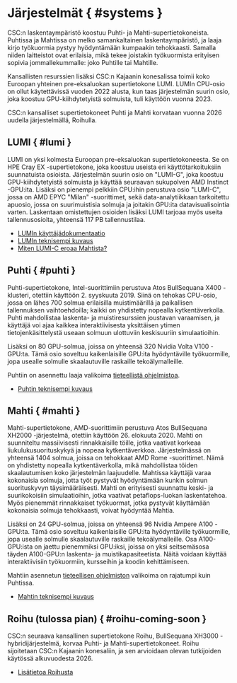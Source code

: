 # Järjestelmät { #systems }

CSC:n laskentaympäristö koostuu Puhti- ja Mahti-supertietokoneista. Puhtissa ja Mahtissa on melko samankaltainen laskentaympäristö, ja laaja kirjo työkuormia pystyy hyödyntämään kumpaakin tehokkaasti. Samalla niiden laitteistot ovat erilaisia, mikä tekee joistakin työkuormista erityisen sopivia jommallekummalle: joko Puhtille tai Mahtille.

Kansallisten resurssien lisäksi CSC:n Kajaanin konesalissa toimii koko Euroopan yhteinen pre-eksaluokan supertietokone LUMI. LUMIn CPU-osio on ollut käytettävissä vuoden 2022 alusta, kun taas järjestelmän suurin osio, joka koostuu GPU-kiihdytetyistä solmuista, tuli käyttöön vuonna 2023.

CSC:n kansalliset supertietokoneet Puhti ja Mahti korvataan vuonna 2026 uudella järjestelmällä, Roihulla.

## LUMI { #lumi }

LUMI on yksi kolmesta Euroopan pre-eksaluokan supertietokoneesta. Se on HPE Cray EX -supertietokone, joka koostuu useista eri käyttötarkoituksiin suunnatuista osioista. Järjestelmän suurin osio on "LUMI-G", joka koostuu GPU-kiihdytetyistä solmuista ja käyttää seuraavan sukupolven AMD Instinct -GPU:ita. Lisäksi on pienempi pelkkiin CPU:ihin perustuva osio "LUMI-C", jossa on AMD EPYC "Milan" -suorittimet, sekä data-analytiikkaan tarkoitettu apuosio, jossa on suurimuistisia solmuja ja joitakin GPU:ita datavisualisointia varten. Laskentaan omistettujen osioiden lisäksi LUMI tarjoaa myös useita tallennusosioita, yhteensä 117 PB tallennustilaa.

- [LUMIn käyttäjädokumentaatio](https://docs.lumi-supercomputer.eu/)
- [LUMIn teknisempi kuvaus](https://docs.lumi-supercomputer.eu/hardware/)
- [Miten LUMI-C eroaa Mahtista?](lumi-vs-mahti.md)

## Puhti { #puhti }

Puhti-supertietokone, Intel-suorittimiin perustuva Atos BullSequana X400 -klusteri, otettiin käyttöön 2. syyskuuta 2019. Siinä on tehokas CPU-osio, jossa on lähes 700 solmua erilaisilla muistimäärillä ja paikallisen tallennuksen vaihtoehdoilla; kaikki on yhdistetty nopealla kytkentäverkolla. Puhti mahdollistaa laskenta- ja muistiresurssien joustavan varaamisen, ja käyttäjä voi ajaa kaikkea interaktiivisesta yksittäisen ytimen tietojenkäsittelystä useaan solmuun ulottuviin keskisuuriin simulaatioihin.

Lisäksi on 80 GPU-solmua, joissa on yhteensä 320 Nvidia Volta V100 -GPU:ta. Tämä osio soveltuu kaikenlaisille GPU:ita hyödyntäville työkuormille, jopa usealle solmulle skaalautuville raskaille tekoälymalleille.

Puhtiin on asennettu laaja valikoima [tieteellistä ohjelmistoa](../apps/by_system.md#puhti).

- [Puhtin teknisempi kuvaus](systems-puhti.md)

## Mahti { #mahti }

Mahti-supertietokone, AMD-suorittimiin perustuva Atos BullSequana XH2000 -järjestelmä, otettiin käyttöön 26. elokuuta 2020. Mahti on suunniteltu massiivisesti rinnakkaisille töille, jotka vaativat korkeaa liukulukusuorituskykyä ja nopeaa kytkentäverkkoa. Järjestelmässä on yhteensä 1404 solmua, joissa on tehokkaat AMD Rome -suorittimet. Nämä on yhdistetty nopealla kytkentäverkolla, mikä mahdollistaa töiden skaalautumisen koko järjestelmän laajuudelle. Mahtissa käyttäjä varaa kokonaisia solmuja, jotta työt pystyvät hyödyntämään kunkin solmun suorituskyvyn täysimääräisesti. Mahti on erityisesti suunnattu keski- ja suurikokoisiin simulaatioihin, jotka vaativat petaflops-luokan laskentatehoa. Myös pienemmät rinnakkaiset työkuormat, jotka pystyvät käyttämään kokonaisia solmuja tehokkaasti, voivat hyödyntää Mahtia.

Lisäksi on 24 GPU-solmua, joissa on yhteensä 96 Nvidia Ampere A100 -GPU:ta. Tämä osio soveltuu kaikenlaisille GPU:ita hyödyntäville työkuormille, jopa usealle solmulle skaalautuville raskaille tekoälymalleille. Osa A100-GPU:ista on jaettu pienemmiksi GPU:iksi, joissa on yksi seitsemäsosa täyden A100-GPU:n laskenta- ja muistikapasiteetista. Näitä voidaan käyttää interaktiivisiin työkuormiin, kursseihin ja koodin kehittämiseen.

Mahtiin asennetun [tieteellisen ohjelmiston](../apps/by_system.md#mahti) valikoima on rajatumpi kuin Puhtissa.

- [Mahtin teknisempi kuvaus](systems-mahti.md)

## Roihu (tulossa pian) { #roihu-coming-soon }

CSC:n seuraava kansallinen supertietokone Roihu, BullSequana XH3000 -hybridijärjestelmä, korvaa Puhti- ja Mahti-supertietokoneet. Roihu sijoitetaan CSC:n Kajaanin konesaliin, ja sen arvioidaan olevan tutkijoiden käytössä alkuvuodesta 2026.

- [Lisätietoa Roihusta](systems-roihu.md)